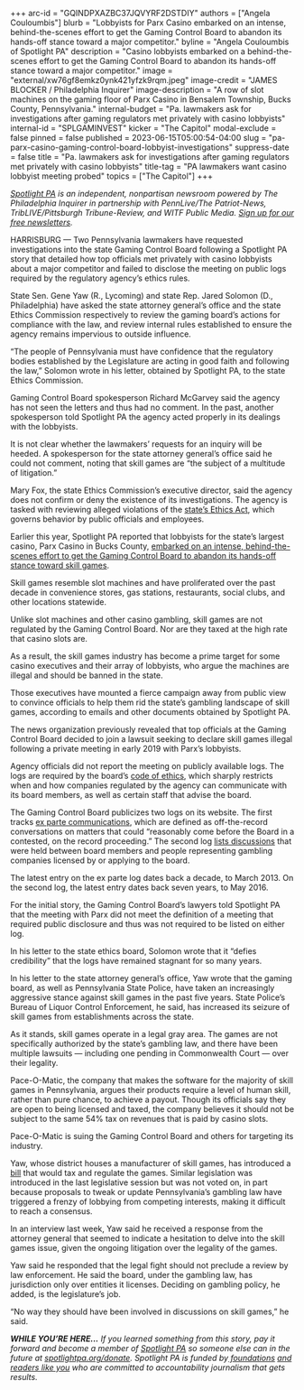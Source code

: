 +++
arc-id = "GQINDPXAZBC37JQVYRF2DSTDIY"
authors = ["Angela Couloumbis"]
blurb = "Lobbyists for Parx Casino embarked on an intense, behind-the-scenes effort to get the Gaming Control Board to abandon its hands-off stance toward a major competitor."
byline = "Angela Couloumbis of Spotlight PA"
description = "Casino lobbyists embarked on a behind-the-scenes effort to get the Gaming Control Board to abandon its hands-off stance toward a major competitor."
image = "external/xw76gf8emkz0ynk421yfzk9rqm.jpeg"
image-credit = "JAMES BLOCKER / Philadelphia Inquirer"
image-description = "A row of slot machines on the gaming floor of Parx Casino in Bensalem Township, Bucks County, Pennsylvania."
internal-budget = "Pa. lawmakers ask for investigations after gaming regulators met privately with casino lobbyists"
internal-id = "SPLGAMINVEST"
kicker = "The Capitol"
modal-exclude = false
pinned = false
published = 2023-06-15T05:00:54-04:00
slug = "pa-parx-casino-gaming-control-board-lobbyist-investigations"
suppress-date = false
title = "Pa. lawmakers ask for investigations after gaming regulators met privately with casino lobbyists"
title-tag = "PA lawmakers want casino lobbyist meeting probed"
topics = ["The Capitol"]
+++

<a href="https://www.spotlightpa.org/"><i>Spotlight PA</i></a><i> is an independent, nonpartisan newsroom powered by The Philadelphia Inquirer in partnership with PennLive/The Patriot-News, TribLIVE/Pittsburgh Tribune-Review, and WITF Public Media. </i><a href="https://www.spotlightpa.org/newsletters"><i>Sign up for our free newsletters</i></a><i>.</i>

HARRISBURG — Two Pennsylvania lawmakers have requested investigations into the state Gaming Control Board following a Spotlight PA story that detailed how top officials met privately with casino lobbyists about a major competitor and failed to disclose the meeting on public logs required by the regulatory agency’s ethics rules.

State Sen. Gene Yaw (R., Lycoming) and state Rep. Jared Solomon (D., Philadelphia) have asked the state attorney general’s office and the state Ethics Commission respectively to review the gaming board’s actions for compliance with the law, and review internal rules established to ensure the agency remains impervious to outside influence.

“The people of Pennsylvania must have confidence that the regulatory bodies established by the Legislature are acting in good faith and following the law,” Solomon wrote in his letter, obtained by Spotlight PA, to the state Ethics Commission.

<script src="https://www.spotlightpa.org/embed.js" async></script><div data-spl-embed-version="1" data-spl-src="https://www.spotlightpa.org/embeds/newsletter/"></div>


Gaming Control Board spokesperson Richard McGarvey said the agency has not seen the letters and thus had no comment. In the past, another spokesperson told Spotlight PA the agency acted properly in its dealings with the lobbyists.

It is not clear whether the lawmakers’ requests for an inquiry will be heeded. A spokesperson for the state attorney general’s office said he could not comment, noting that skill games are “the subject of a multitude of litigation.”

Mary Fox, the state Ethics Commission’s executive director, said the agency does not confirm or deny the existence of its investigations. The agency is tasked with reviewing alleged violations of the <a href="https://www.ethics.pa.gov/Ethics-Act/Ethics-Act/Pages/default.aspx">state’s Ethics Act</a>, which governs behavior by public officials and employees.

Earlier this year, Spotlight PA reported that lobbyists for the state’s largest casino, Parx Casino in Bucks County, <a href="https://www.spotlightpa.org/news/2023/02/pa-skill-games-parx-casino-lobbyists-gaming-control-board/">embarked on an intense, behind-the-scenes effort to get the Gaming Control Board to abandon its hands-off stance toward skill games</a>.

Skill games resemble slot machines and have proliferated over the past decade in convenience stores, gas stations, restaurants, social clubs, and other locations statewide.

Unlike slot machines and other casino gambling, skill games are not regulated by the Gaming Control Board. Nor are they taxed at the high rate that casino slots are.

As a result, the skill games industry has become a prime target for some casino executives and their array of lobbyists, who argue the machines are illegal and should be banned in the state.

Those executives have mounted a fierce campaign away from public view to convince officials to help them rid the state’s gambling landscape of skill games, according to emails and other documents obtained by Spotlight PA.

The news organization previously revealed that top officials at the Gaming Control Board decided to join a lawsuit seeking to declare skill games illegal following a private meeting in early 2019 with Parx’s lobbyists.

Agency officials did not report the meeting on publicly available logs. The logs are required by the board’s <a href="https://gamingcontrolboard.pa.gov/files/regulations/ethics/PGCB_Code_of_Ethics.pdf">code of ethics</a>, which sharply restricts when and how companies regulated by the agency can communicate with its board members, as well as certain staff that advise the board.

The Gaming Control Board publicizes two logs on its website. The first tracks <a href="https://web.archive.org/20230216110401/https://gamingcontrolboard.pa.gov/files/reports/PGCB_Inadvertant_Ex_Parte_Communication_Log.pdf">ex parte communications</a>, which are defined as off-the-record conversations on matters that could “reasonably come before the Board in a contested, on the record proceeding.” The second log <a href="https://gamingcontrolboard.pa.gov/files/reports/Applicant_Licensee_Lic%20Entity_Rep_Discussion_Log.pdf">lists discussions</a> that were held between board members and people representing gambling companies licensed by or applying to the board.

The latest entry on the ex parte log dates back a decade, to March 2013. On the second log, the latest entry dates back seven years, to May 2016.

For the initial story, the Gaming Control Board’s lawyers told Spotlight PA that the meeting with Parx did not meet the definition of a meeting that required public disclosure and thus was not required to be listed on either log.

In his letter to the state ethics board, Solomon wrote that it “defies credibility” that the logs have remained stagnant for so many years.

In his letter to the state attorney general’s office, Yaw wrote that the gaming board, as well as Pennsylvania State Police, have taken an increasingly aggressive stance against skill games in the past five years. State Police’s Bureau of Liquor Control Enforcement, he said, has increased its seizure of skill games from establishments across the state.

As it stands, skill games operate in a legal gray area. The games are not specifically authorized by the state’s gambling law, and there have been multiple lawsuits — including one pending in Commonwealth Court — over their legality.

Pace-O-Matic, the company that makes the software for the majority of skill games in Pennsylvania, argues their products require a level of human skill, rather than pure chance, to achieve a payout. Though its officials say they are open to being licensed and taxed, the company believes it should not be subject to the same 54% tax on revenues that is paid by casino slots.

<script src="https://www.spotlightpa.org/embed.js" async></script><div data-spl-embed-version="1" data-spl-src="https://www.spotlightpa.org/embeds/donate/"></div>


Pace-O-Matic is suing the Gaming Control Board and others for targeting its industry.

Yaw, whose district houses a manufacturer of skill games, has introduced a <a href="https://www.legis.state.pa.us/cfdocs/billinfo/billinfo.cfm?syear=2023&sind=0&body=S&type=B&bn=706">bill</a> that would tax and regulate the games. Similar legislation was introduced in the last legislative session but was not voted on, in part because proposals to tweak or update Pennsylvania’s gambling law have triggered a frenzy of lobbying from competing interests, making it difficult to reach a consensus.

In an interview last week, Yaw said he received a response from the attorney general that seemed to indicate a hesitation to delve into the skill games issue, given the ongoing litigation over the legality of the games.

Yaw said he responded that the legal fight should not preclude a review by law enforcement. He said the board, under the gambling law, has jurisdiction only over entities it licenses. Deciding on gambling policy, he added, is the legislature’s job.

“No way they should have been involved in discussions on skill games,” he said.

<i><b>WHILE YOU’RE HERE...</b></i><i> If you learned something from this story, pay it forward and become a member of </i><a href="https://www.spotlightpa.org/"><i>Spotlight PA</i></a><i> so someone else can in the future at </i><a href="http://spotlightpa.org/donate"><i>spotlightpa.org/donate</i></a><i>. Spotlight PA is funded by</i><a href="https://www.spotlightpa.org/support"><i> foundations</i></a><i> </i><a href="https://www.spotlightpa.org/support"><i>and readers like you</i></a><i> who are committed to accountability journalism that gets results.</i>

